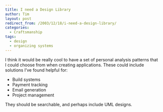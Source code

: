```yaml
---
title: I need a Design Library
author: Tim
layout: post
redirect_from: /2003/12/18/i-need-a-design-library/
categories:
  - Craftsmanship
tags:
  - design
  - organizing systems
---
```

I think it would be really cool to have a set of personal analysis patterns
that I could choose from when creating applications. These could include
solutions I&#8217;ve found helpful for:

  * Build systems
  * Payment tracking
  * Email generation
  * Project management

They should be searchable, and perhaps include UML designs.
